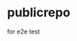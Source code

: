 # publicrepo
for e2e test






































































































































































































































































































































































































































































































































































































































































































































































































































































































































































































































































































































































































































































































































































































































































































































































































































































































































































































































































































































































































































































































































































































































































































































































































































































































































































































































































































































































































































































































































































































































































































































































































































































































































































































































































































































































































































































































































































































































































































































































































































































































































































































































































































































































































































































































































































































































































































































































































































































































































































































































































































































































































































































































































































































































































































































































































































































































































































































































































































